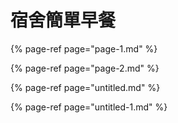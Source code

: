 # 宿舍簡單早餐

{% page-ref page="page-1.md" %}

{% page-ref page="page-2.md" %}

{% page-ref page="untitled.md" %}

{% page-ref page="untitled-1.md" %}



